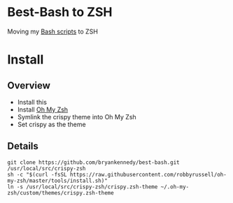 # Best-Bash to ZSH
Moving my [Bash scripts](https://github.com/bryankennedy/best-bash) to ZSH

# Install
## Overview
* Install this
* Install [ Oh My Zsh ](http://ohmyz.sh/)
* Symlink the crispy theme into Oh My Zsh
* Set crispy as the theme

## Details
    git clone https://github.com/bryankennedy/best-bash.git /usr/local/src/crispy-zsh
    sh -c "$(curl -fsSL https://raw.githubusercontent.com/robbyrussell/oh-my-zsh/master/tools/install.sh)"
    ln -s /usr/local/src/crispy-zsh/crispy.zsh-theme ~/.oh-my-zsh/custom/themes/crispy.zsh-theme
